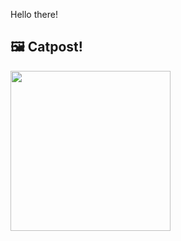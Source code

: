 Hello there!



## 🖼️ Catpost!

<sub>
    <img src="https://cdn2.thecatapi.com/images/a6p.jpg" height="256">
</sub>


